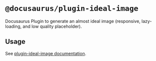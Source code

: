 # `@docusaurus/plugin-ideal-image`

Docusaurus Plugin to generate an almost ideal image (responsive, lazy-loading, and low quality placeholder).

## Usage

See [plugin-ideal-image documentation](https://docusaurus/docs/api/plugins/@docusaurus/plugin-ideal-image).
